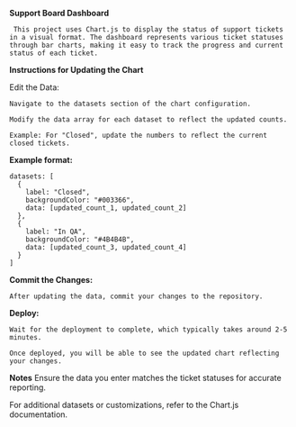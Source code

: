 **Support Board Dashboard**

     This project uses Chart.js to display the status of support tickets in a visual format. The dashboard represents various ticket statuses through bar charts, making it easy to track the progress and current status of each ticket.

**Instructions for Updating the Chart**

  Edit the Data:

    Navigate to the datasets section of the chart configuration.
    
    Modify the data array for each dataset to reflect the updated counts.
    
    Example: For "Closed", update the numbers to reflect the current closed tickets.

**Example format:**

    datasets: [
      {
        label: "Closed",
        backgroundColor: "#003366",
        data: [updated_count_1, updated_count_2]
      },
      {
        label: "In QA",
        backgroundColor: "#4B4B4B",
        data: [updated_count_3, updated_count_4]
      }
    ]
    
**Commit the Changes:**

    After updating the data, commit your changes to the repository.

**Deploy:**

    Wait for the deployment to complete, which typically takes around 2-5 minutes.
    
    Once deployed, you will be able to see the updated chart reflecting your changes.

**Notes**
Ensure the data you enter matches the ticket statuses for accurate reporting.

For additional datasets or customizations, refer to the Chart.js documentation.

